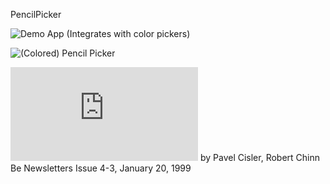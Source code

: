 PencilPicker

![Demo App](https://raw.github.com/jscipione/colorPickerPanel/master/images/Demo.png) (Integrates with color pickers)

![(Colored) Pencil Picker](https://raw.github.com/jscipione/colorPickerPanel/master/images/ColoredPencilPicker.png)

![Be Engineering Insights: Writing a Modular Color Picker](https://www.haiku-os.org/legacy-docs/benewsletter/Issue4-3.html#Engineering4-3) by Pavel Cisler, Robert Chinn Be Newsletters Issue 4-3, January 20, 1999